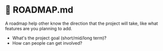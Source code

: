 # 🍒 ROADMAP.md

<div class="row row-cols-md-2"><div>

A roadmap help other know the direction that the project will take, like what features are you planning to add.

* What's the project goal (short/mid/long term)?
* How can people can get involved?
</div><div>
</div></div>